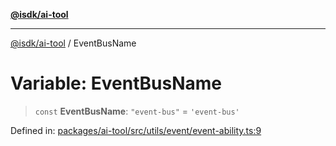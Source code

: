 [**@isdk/ai-tool**](../README.md)

***

[@isdk/ai-tool](../globals.md) / EventBusName

# Variable: EventBusName

> `const` **EventBusName**: `"event-bus"` = `'event-bus'`

Defined in: [packages/ai-tool/src/utils/event/event-ability.ts:9](https://github.com/isdk/ai-tool.js/blob/760349925bceb5de6b4188926a13bfb3f0ce4ced/src/utils/event/event-ability.ts#L9)
